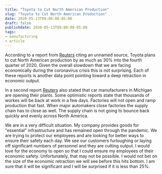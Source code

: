 ```yaml
---
title: "Toyota to Cut North American Production"
slug: "Toyota to Cut North American Production"
date: 2020-05-13T09:00:00-05:00
draft: false
publishdate: 2020-05-13T09:00:00-05:00
tags:
- manufacturing
- article
---
```


According to a report from [Reuters][1] citing an unnamed source, Toyota plans to cut North American production by as much as 30% into the fourth quarter of 2020. Given the overall slowdown that we are facing economically during the coronavirus crisis this is not surprising. Each of these reports is another data point pointing toward a deep retraction in economic output. 

In a second report [Reuters][2] also stated that car manufacturers in Michigan are opening their plants. Some optimistic reports state that thousands of workes will be back at work in a few days. Factories will not open and ramp production that fast. When major automakers close factories the supply chain has to close as well. The supply chain is not going to bounce back quickly and evenly across North America.

We are in a very difficult situation. My company provides goods for "essential" infrastructure and has remained open through the pandemic. We are trying to protect our employees and are looking for better ways to ensure their safety each day. We see our customers furloughing or laying off significant numbers of personnel and they are cutting output. I would love for the economy to open so that I could ensure my employees of their economic safety. Unfortunately, that may not be possible. I would not bet on the size of the economic retraction we will see before this hits bottom. I am sure that it will be significant and I will be surprised if it is less than 25%.

[1]: https://www.reuters.com/article/us-toyota-production-exclusive/exclusive-toyota-to-cut-north-american-output-by-29-through-october-idUSKBN22N1W4?feedType=RSS&feedName=topNews
[2]: https://www.reuters.com/article/us-health-coronavirus-usa/michigan-factories-begin-humming-again-as-u-s-lockdowns-ease-idUSKBN22N1AX?feedType=RSS&feedName=topNews

